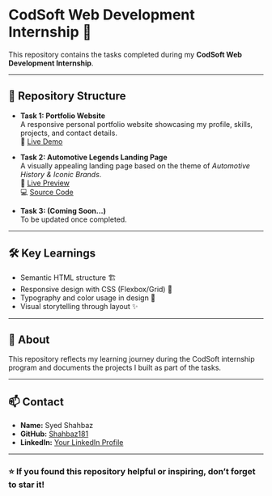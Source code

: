 # CodSoft Web Development Internship 🚀

This repository contains the tasks completed during my **CodSoft Web Development Internship**.

---

## 📂 Repository Structure

- **Task 1: Portfolio Website**  
  A responsive personal portfolio website showcasing my profile, skills, projects, and contact details.  
  🔗 [Live Demo](https://your-portfolio-link-here)   

- **Task 2: Automotive Legends Landing Page**  
  A visually appealing landing page based on the theme of *Automotive History & Iconic Brands*.  
  🔗 [Live Preview](https://landingpage-eight-snowy.vercel.app/)  
  💻 [Source Code](https://github.com/Shahbaz181/CODSOFT/tree/main/Level-1/Landing-Page)  

- **Task 3: (Coming Soon...)**  
  To be updated once completed.

---

## 🛠️ Key Learnings
- Semantic HTML structure 🏗️  
- Responsive design with CSS (Flexbox/Grid) 📐  
- Typography and color usage in design 🎨  
- Visual storytelling through layout ✨  

---

## 📌 About
This repository reflects my learning journey during the CodSoft internship program and documents the projects I built as part of the tasks.

---

## 📫 Contact
- **Name:** Syed Shahbaz  
- **GitHub:** [Shahbaz181](https://github.com/Shahbaz181)  
- **LinkedIn:** [Your LinkedIn Profile](https://linkedin.com/in/your-profile) 

---

### ⭐ If you found this repository helpful or inspiring, don’t forget to star it!
